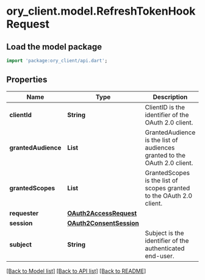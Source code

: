 # ory_client.model.RefreshTokenHookRequest

## Load the model package
```dart
import 'package:ory_client/api.dart';
```

## Properties
Name | Type | Description | Notes
------------ | ------------- | ------------- | -------------
**clientId** | **String** | ClientID is the identifier of the OAuth 2.0 client. | [optional] 
**grantedAudience** | **List<String>** | GrantedAudience is the list of audiences granted to the OAuth 2.0 client. | [optional] [default to const []]
**grantedScopes** | **List<String>** | GrantedScopes is the list of scopes granted to the OAuth 2.0 client. | [optional] [default to const []]
**requester** | [**OAuth2AccessRequest**](OAuth2AccessRequest.md) |  | [optional] 
**session** | [**OAuth2ConsentSession**](OAuth2ConsentSession.md) |  | [optional] 
**subject** | **String** | Subject is the identifier of the authenticated end-user. | [optional] 

[[Back to Model list]](../README.md#documentation-for-models) [[Back to API list]](../README.md#documentation-for-api-endpoints) [[Back to README]](../README.md)


